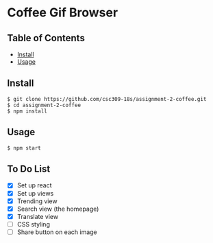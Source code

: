 # Coffee Gif Browser

## Table of Contents
- [Install](#install)
- [Usage](#usage)

## Install

```
$ git clone https://github.com/csc309-18s/assignment-2-coffee.git
$ cd assignment-2-coffee
$ npm install
```

## Usage

```
$ npm start
```

## To Do List

- [x] Set up react  
- [x] Set up views  
- [x] Trending view  
- [x] Search view (the homepage)  
- [x] Translate view  
- [ ] CSS styling  
- [ ] Share button on each image
